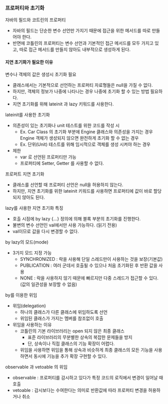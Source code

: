 ### 프로퍼티와 초기화

자바의 필드와 코트린의 프로퍼티
- 자바의 필드는 단순한 변수 선언만 가지기 때문에 접근을 위한 메서드를 따로 만들어야 한다.
- 반면에 코틀린의 프로퍼티는 변수 선언과 기본적인 접근 메서드를 모두 가지고 있고, 따로 접근 메서드를 만들지 않아도 내부적으로 생성하게 된다.

#### 지연 초기화가 필요한 이유

변수나 객체의 값은 생성시 초기화 필요
- 클래스에서는 기본적으로 선언하는 프로퍼티 자료형들은 null을 가질 수 없다.
- 하지만, 객체의 정보가 나중에 나타나는 경우 나중에 초기화 할 수 있는 방법 필요하다.
- 지연 초기화를 위해 lateinit 과 lazy 키워드를 사용한다.

lateinit를 사용한 초기화
- 의존성이 있는 초기화나 unit 테스트를 위한 코드를 작성 시
  - Ex. Car Class 의 초기화 부분에 Engine 클래스와 의존성을 가지는 경우 Engine 객체가 생성되지 않으면 완전하게 초기화 할 수 없는 경우
  - Ex. 단위(Unit) 테스트를 위해 임시적으로 객체를 생성 시켜야 하는 경우
- 제한
  - var 로 선언된 프로퍼티만 가능
  - 프로퍼티에 Setter, Getter 를 사용할 수 없다.
  
프로퍼트 지연 초기화
- 클래스를 선언할 때 프로퍼티 선언은 null을 허용하지 않는다.
- 하지만, 지연 초기화를 위한 lateinit 키워드를 사용하면 프로퍼티에 값이 바로 할당되지 않아도 된다.

lazy를 사용한 지연 초기화 특징
- 호출 시점에 by lazy {...} 정의에 의해 블록 부분의 초기화를 진행한다.
- 불변의 변수 선언인 val에서만 사용 가능하다. (읽기 전용)
- val이므로 값을 다시 변경할 수 없다.

by lazy의 모드(mode)
- 3가지 모드 지정 가능
  - SYNCHRONIZED : 락을 사용해 단일 스레드만이 사용하는 것을 보장(기본값)
  - PUBLICATION : 여러 군데서 호출될 수 있으나 처음 초기화된 후 반환 값을 사용
  - NONE : 락을 사용하지 않기 때문에 빠르지만 다중 스레드가 접근할 수 있다. (값의 일관성을 보장할 수 없음)
  
by를 이용한 위임
- 위임(delegation)
  - 하나의 클래스가 다른 클래스에 위임하도록 선언
  - 위임된 클래스가 가지는 멤버를 참조없이 호출
- 위임을 사용하는 이유
  - 코틀린의 기본 라이브러리는 open 되지 않은 최종 클래스
    - 표준 라이브러리의 무분별한 상속의 복잡한 문제들을 방지
    - 단, 상속이나 직접 클래스의 기능 확장이 어렵다.
  - 위임을 사용하면 위임을 통해 상속과 비슷하게 최종 클래스의 모든 기능을 사용하면서 동시에 기능을 추가 확장 구현할 수 있다.
  
observable 과 vetoable 의 위임
- observable : 프로퍼티를 감시하고 있다가 특정 코드의 로직에서 변경이 일어날 때 호출
- vetoable : 감시보다는 수여한다는 의미로 반환값에 따라 프로퍼티 변경을 허용하거나 취소
